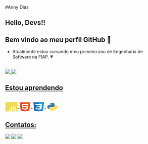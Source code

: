 #Anny Dias
## Hello, Devs!!
## Bem vindo ao meu perfil GitHub 👋

- Atualmente estou cursando meu primeiro ano de Engenharia de Software na FIAP. 💗

##

<div>
   <a href="https://github.com/anny-dias">
   <img height="180em" src="https://github-readme-stats.vercel.app/api/top-langs/?username=anny-dias&layout=compact&langs_count=7&theme=dracula"/>
   <img height="180em" src="https://github-readme-stats.vercel.app/api?username=anny-     dias&show_icons=true&theme=dracula&include_all_commits=true&count_private=true"/>
</div>
   
  
## Estou aprendendo
<div style="display: inline_block"><br>
  <img align="center" alt="Rafa-Js" height="30" width="40" src="https://raw.githubusercontent.com/devicons/devicon/master/icons/javascript/javascript-plain.svg">
  <img align="center" alt="Rafa-HTML" height="30" width="40" src="https://raw.githubusercontent.com/devicons/devicon/master/icons/html5/html5-original.svg">
  <img align="center" alt="Rafa-CSS" height="30" width="40" src="https://raw.githubusercontent.com/devicons/devicon/master/icons/css3/css3-original.svg">
  <img align="center" alt="Rafa-Python" height="30" width="40" src="https://raw.githubusercontent.com/devicons/devicon/master/icons/python/python-original.svg">
</div>
   
   
   ## Contatos:
<div>
   <a href="https://instagram.com/nnydias" target="_blank"><img src="https://img.shields.io/badge/-Instagram-%23E4405F?style=for-the-badge&logo=instagram&logoColor=white" target="_blank"></a>
  <a href = "mailto:annydiascmd@gmail.com"><img src="https://img.shields.io/badge/Gmail-D14836?style=for-the-badge&logo=gmail&logoColor=white" target="_blank"></a>
  <a href="https://www.linkedin.com/in/anny-dias-a0a625267" target="_blank"><img src="https://img.shields.io/badge/-LinkedIn-%230077B5?style=for-the-badge&logo=linkedin&logoColor=white" target="_blank"></a> 
</div>
  
  
 
